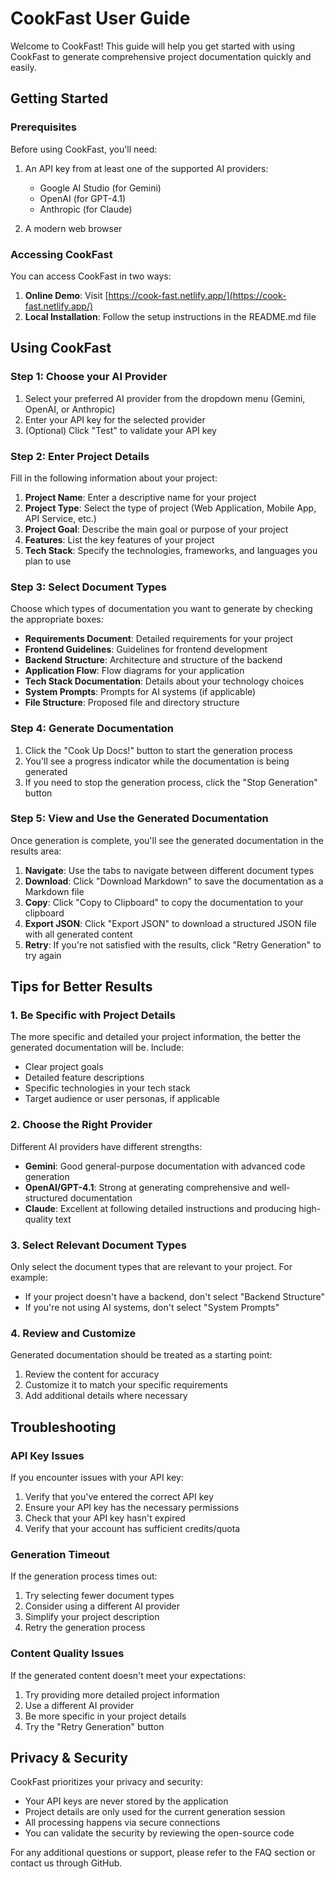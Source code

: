 # CookFast User Guide

Welcome to CookFast! This guide will help you get started with using CookFast to generate comprehensive project documentation quickly and easily.

## Getting Started

### Prerequisites

Before using CookFast, you'll need:

1. An API key from at least one of the supported AI providers:
   - Google AI Studio (for Gemini)
   - OpenAI (for GPT-4.1)
   - Anthropic (for Claude)

2. A modern web browser

### Accessing CookFast

You can access CookFast in two ways:

1. **Online Demo**: Visit [https://cook-fast.netlify.app/](https://cook-fast.netlify.app/)
2. **Local Installation**: Follow the setup instructions in the README.md file

## Using CookFast

### Step 1: Choose your AI Provider

1. Select your preferred AI provider from the dropdown menu (Gemini, OpenAI, or Anthropic)
2. Enter your API key for the selected provider
3. (Optional) Click "Test" to validate your API key

### Step 2: Enter Project Details

Fill in the following information about your project:

1. **Project Name**: Enter a descriptive name for your project
2. **Project Type**: Select the type of project (Web Application, Mobile App, API Service, etc.)
3. **Project Goal**: Describe the main goal or purpose of your project
4. **Features**: List the key features of your project
5. **Tech Stack**: Specify the technologies, frameworks, and languages you plan to use

### Step 3: Select Document Types

Choose which types of documentation you want to generate by checking the appropriate boxes:

- **Requirements Document**: Detailed requirements for your project
- **Frontend Guidelines**: Guidelines for frontend development
- **Backend Structure**: Architecture and structure of the backend
- **Application Flow**: Flow diagrams for your application
- **Tech Stack Documentation**: Details about your technology choices
- **System Prompts**: Prompts for AI systems (if applicable)
- **File Structure**: Proposed file and directory structure

### Step 4: Generate Documentation

1. Click the "Cook Up Docs!" button to start the generation process
2. You'll see a progress indicator while the documentation is being generated
3. If you need to stop the generation process, click the "Stop Generation" button

### Step 5: View and Use the Generated Documentation

Once generation is complete, you'll see the generated documentation in the results area:

1. **Navigate**: Use the tabs to navigate between different document types
2. **Download**: Click "Download Markdown" to save the documentation as a Markdown file
3. **Copy**: Click "Copy to Clipboard" to copy the documentation to your clipboard
4. **Export JSON**: Click "Export JSON" to download a structured JSON file with all generated content
5. **Retry**: If you're not satisfied with the results, click "Retry Generation" to try again

## Tips for Better Results

### 1. Be Specific with Project Details

The more specific and detailed your project information, the better the generated documentation will be. Include:

- Clear project goals
- Detailed feature descriptions
- Specific technologies in your tech stack
- Target audience or user personas, if applicable

### 2. Choose the Right Provider

Different AI providers have different strengths:

- **Gemini**: Good general-purpose documentation with advanced code generation
- **OpenAI/GPT-4.1**: Strong at generating comprehensive and well-structured documentation
- **Claude**: Excellent at following detailed instructions and producing high-quality text

### 3. Select Relevant Document Types

Only select the document types that are relevant to your project. For example:

- If your project doesn't have a backend, don't select "Backend Structure"
- If you're not using AI systems, don't select "System Prompts"

### 4. Review and Customize

Generated documentation should be treated as a starting point:

1. Review the content for accuracy
2. Customize it to match your specific requirements
3. Add additional details where necessary

## Troubleshooting

### API Key Issues

If you encounter issues with your API key:

1. Verify that you've entered the correct API key
2. Ensure your API key has the necessary permissions
3. Check that your API key hasn't expired
4. Verify that your account has sufficient credits/quota

### Generation Timeout

If the generation process times out:

1. Try selecting fewer document types
2. Consider using a different AI provider
3. Simplify your project description
4. Retry the generation process

### Content Quality Issues

If the generated content doesn't meet your expectations:

1. Try providing more detailed project information
2. Use a different AI provider
3. Be more specific in your project details
4. Try the "Retry Generation" button

## Privacy & Security

CookFast prioritizes your privacy and security:

- Your API keys are never stored by the application
- Project details are only used for the current generation session
- All processing happens via secure connections
- You can validate the security by reviewing the open-source code

For any additional questions or support, please refer to the FAQ section or contact us through GitHub. 